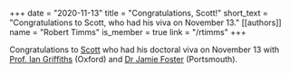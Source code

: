 +++
date = "2020-11-13"
title = "Congratulations, Scott!"
short_text = "Congratulations to Scott, who had his viva on November 13."
[[authors]]
   name = "Robert Timms"
   is_member = true
   link = "/rtimms"
+++


Congratulations to [Scott](/member/marquis) who had his doctoral viva on November 13 with [Prof. Ian Griffiths](https://www.maths.ox.ac.uk/people/ian.griffiths) (Oxford) and [Dr Jamie Foster](https://www.port.ac.uk/about-us/structure-and-governance/our-people/our-staff/jamie-foster) (Portsmouth).

